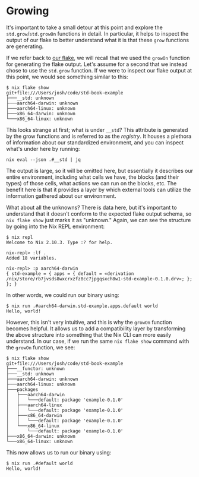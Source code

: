 # Growing

It's important to take a small detour at this point and explore the
`std.grow`/`std.growOn` functions in detail. In particular, it helps to inspect
the output of our flake to better understand what it is that these `grow`
functions are generating.

If we refer back to [our flake](flake.md#our-std-flake), we will recall that we
used the `growOn` function for generating the flake output. Let's assume for a
second that we instead chose to use the `std.grow` function. If we were to
inspect our flake output at this point, we would see something similar to this:

```text
$ nix flake show
git+file:///Users/josh/code/std-book-example
├───__std: unknown
├───aarch64-darwin: unknown
├───aarch64-linux: unknown
├───x86_64-darwin: unknown
└───x86_64-linux: unknown
```

This looks strange at first; what is under `__std`? This attribute is generated
by the grow functions and is referred to as the _registry_. It houses a plethora
of information about our standardized environment, and you can inspect what's
under here by running:

```text
nix eval --json .#__std | jq
```

The output is large, so it will be omitted here, but essentially it describes
our entire environment, including what cells we have, the blocks (and their
types) of those cells, what actions we can run on the blocks, etc. The benefit
here is that it provides a layer by which external tools can utilize the
information gathered about our environment.

What about all the unknowns? There is data here, but it's important to
understand that it doesn't conform to the expected flake output schema, so
`nix flake show` just marks it as "unknown." Again, we can see the structure by
going into the Nix REPL environment:

```text
$ nix repl
Welcome to Nix 2.10.3. Type :? for help.

nix-repl> :lf .
Added 18 variables.

nix-repl> :p aarch64-darwin
{ std-example = { apps = { default = «derivation /nix/store/rb7jvsds8wxcrxzfz8cc7jpgqsxch8w1-std-example-0.1.0.drv»; }; }; }
```

In other words, we could run our binary using:

```text
$ nix run .#aarch64-darwin.std-example.apps.default world
Hello, world!
```

However, this isn't very intuitive, and this is why the `growOn` function
becomes helpful. It allows us to add a compatibility layer by transforming the
above structure into something that the Nix CLI can more easily understand. In
our case, if we run the same `nix flake show` command with the `growOn`
function, we see:

```text
$ nix flake show
git+file:///Users/josh/code/std-book-example
├───__functor: unknown
├───__std: unknown
├───aarch64-darwin: unknown
├───aarch64-linux: unknown
├───packages
│   ├───aarch64-darwin
│   │   └───default: package 'example-0.1.0'
│   ├───aarch64-linux
│   │   └───default: package 'example-0.1.0'
│   ├───x86_64-darwin
│   │   └───default: package 'example-0.1.0'
│   └───x86_64-linux
│       └───default: package 'example-0.1.0'
├───x86_64-darwin: unknown
└───x86_64-linux: unknown
```

This now allows us to run our binary using:

```text
$ nix run .#default world
Hello, world!
```
